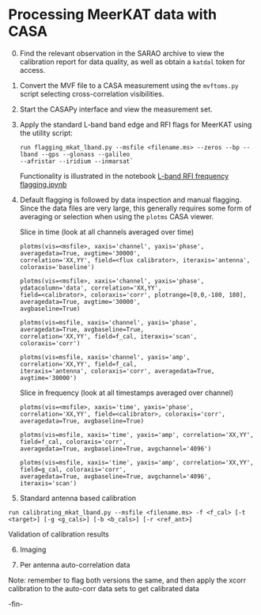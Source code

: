 # Processing MeerKAT data with CASA

0. Find the relevant observation in the SARAO archive to view the calibration report for data quality,
   as well as obtain a `katdal` token for access.

1. Convert the MVF file to a CASA measurement using the `mvftoms.py` script selecting
   cross-correlation visibilities.

2. Start the CASAPy interface and view the measurement set.

3. Apply the standard L-band band edge and RFI flags for MeerKAT using the utility script:
   ```
   run flagging_mkat_lband.py --msfile <filename.ms> --zeros --bp --lband --gps --glonass --galileo
   --afristar --iridium --inmarsat`
   ```
   Functionality is illustrated in the notebook
   [L-band RFI frequency
   flagging.ipynb](https://github.com/ska-sa/MeerKAT-Cookbook/blob/add_large_file_examples/casa/L-band%20RFI%20frequency%20flagging.ipynb)

4. Default flagging is followed by data inspection and manual flagging.
   Since the data files are very large, this generally requires some form of averaging or selection
   when using the `plotms` CASA viewer.

   Slice in time (look at all channels averaged over time)
   ```
   plotms(vis=<msfile>, xaxis='channel', yaxis='phase', averagedata=True, avgtime='30000',
   correlation='XX,YY', field=<flux calibrator>, iteraxis='antenna', coloraxis='baseline')

   plotms(vis=<msfile>, xaxis='channel', yaxis='phase', ydatacolumn='data', correlation='XX,YY',
   field=<calibrator>, coloraxis='corr', plotrange=[0,0,-180, 180], averagedata=True, avgtime='30000',
   avgbaseline=True)

   plotms(vis=msfile, xaxis='channel', yaxis='phase', averagedata=True, avgbaseline=True,
   correlation='XX,YY', field=f_cal, iteraxis='scan', coloraxis='corr')

   plotms(vis=msfile, xaxis='channel', yaxis='amp',  correlation='XX,YY', field=f_cal,
   iteraxis='antenna', coloraxis='corr', averagedata=True, avgtime='30000')
   ```

   Slice in frequency (look at all timestamps averaged over channel)
   ```
   plotms(vis=<msfile>, xaxis='time', yaxis='phase', correlation='XX,YY', field=<calibrator>, coloraxis='corr',
   averagedata=True, avgbaseline=True)

   plotms(vis=msfile, xaxis='time', yaxis='amp', correlation='XX,YY', field=f_cal, coloraxis='corr',
   averagedata=True, avgbaseline=True, avgchannel='4096')

   plotms(vis=msfile, xaxis='time', yaxis='amp', correlation='XX,YY', field=g_cal, coloraxis='corr',
   averagedata=True, avgbaseline=True, avgchannel='4096', iteraxis='scan')
   ```

5. Standard antenna based calibration

```
run calibrating_mkat_lband.py --msfile <filename.ms> -f <f_cal> [-t <target>] [-g <g_cals>] [-b <b_cals>] [-r <ref_ant>]
```

Validation of calibration results



6. Imaging



7. Per antenna auto-correlation data




Note: remember to flag both versions the same, and then apply the xcorr calibration to the
auto-corr data sets to get calibrated data









-fin-
